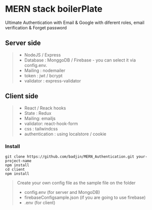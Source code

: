 
# MERN stack boilerPlate

Ultimate Authentication with Email & Google with diferent roles, email verification & Forget password

## Server side
> - NodeJS / Express 
> - Database : MonggoDB / Firebase - you can select it via config.env.
> - Mailing : nodemailer
> - token : jwt / bcrypt
> - validator : express-validator

## Client side
> - React / Reack hooks
> - State : Redux
> - Mailing: emailjs
> - validator: react-hook-form
> - css : tailwindcss
> - authentication : using localstore / cookie

### Install
```
git clone https://github.com/badjin/MERN_Authentication.git your-project-name
npm install
cd client
npm install
```
> Create your own config file as the sample file on the folder
> - config.env (for server and MongoDB)
> - firebaseConfigsample.json (if you are going to use firebase)
> - .env (for client)
